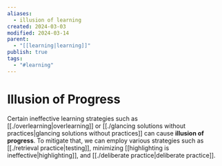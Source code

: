 ```yaml
---
aliases:
  - illusion of learning
created: 2024-03-03
modified: 2024-03-14
parent:
  - "[[learning|learning]]"
publish: true
tags:
  - "#learning"
---
```


# Illusion of Progress

Certain ineffective learning strategies such as [[./overlearning|overlearning]] or [[./glancing solutions without practices|glancing solutions without practices]] can cause **illusion of progress**. To mitigate that, we can employ various strategies such as [[./retrieval practice|testing]], minimizing [[highlighting is ineffective|highlighting]], and [[./deliberate practice|deliberate practice]].